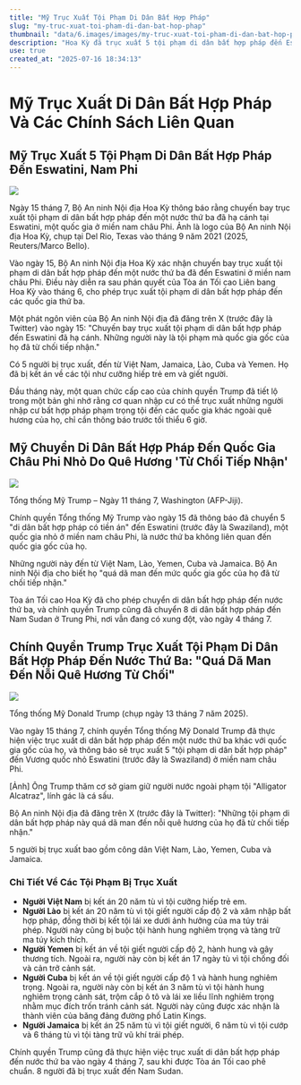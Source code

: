 ```yaml
---
title: "Mỹ Trục Xuất Tội Phạm Di Dân Bất Hợp Pháp"
slug: "my-truc-xuat-toi-pham-di-dan-bat-hop-phap"
thumbnail: "data/6.images/images/my-truc-xuat-toi-pham-di-dan-bat-hop-phap.webp"
description: "Hoa Kỳ đã trục xuất 5 tội phạm di dân bất hợp pháp đến Eswatini, bao gồm công dân Việt Nam, sau khi các quốc gia gốc từ chối tiếp nhận họ vì mức độ nghiêm trọng của tội ác."
use: true
created_at: "2025-07-16 18:34:13"
---
```


# Mỹ Trục Xuất Di Dân Bất Hợp Pháp Và Các Chính Sách Liên Quan

## Mỹ Trục Xuất 5 Tội Phạm Di Dân Bất Hợp Pháp Đến Eswatini, Nam Phi

![](/images/20250716-00000080-reut-000-1-view.webp)

Ngày 15 tháng 7, Bộ An ninh Nội địa Hoa Kỳ thông báo rằng chuyến bay trục xuất tội phạm di dân bất hợp pháp đến một nước thứ ba đã hạ cánh tại Eswatini, một quốc gia ở miền nam châu Phi. Ảnh là logo của Bộ An ninh Nội địa Hoa Kỳ, chụp tại Del Rio, Texas vào tháng 9 năm 2021 (2025, Reuters/Marco Bello).

Vào ngày 15, Bộ An ninh Nội địa Hoa Kỳ xác nhận chuyến bay trục xuất tội phạm di dân bất hợp pháp đến một nước thứ ba đã đến Eswatini ở miền nam châu Phi. Điều này diễn ra sau phán quyết của Tòa án Tối cao Liên bang Hoa Kỳ vào tháng 6, cho phép trục xuất tội phạm di dân bất hợp pháp đến các quốc gia thứ ba.

Một phát ngôn viên của Bộ An ninh Nội địa đã đăng trên X (trước đây là Twitter) vào ngày 15: "Chuyến bay trục xuất tội phạm di dân bất hợp pháp đến Eswatini đã hạ cánh. Những người này là tội phạm mà quốc gia gốc của họ đã từ chối tiếp nhận."

Có 5 người bị trục xuất, đến từ Việt Nam, Jamaica, Lào, Cuba và Yemen. Họ đã bị kết án về các tội như cưỡng hiếp trẻ em và giết người.

Đầu tháng này, một quan chức cấp cao của chính quyền Trump đã tiết lộ trong một bản ghi nhớ rằng cơ quan nhập cư có thể trục xuất những người nhập cư bất hợp pháp phạm trọng tội đến các quốc gia khác ngoài quê hương của họ, chỉ cần thông báo trước tối thiểu 6 giờ.

## Mỹ Chuyển Di Dân Bất Hợp Pháp Đến Quốc Gia Châu Phi Nhỏ Do Quê Hương 'Từ Chối Tiếp Nhận'

![](/images/20250716-00000050-jij-000-6-view.webp)

Tổng thống Mỹ Trump – Ngày 11 tháng 7, Washington (AFP-Jiji).

Chính quyền Tổng thống Mỹ Trump vào ngày 15 đã thông báo đã chuyển 5 "di dân bất hợp pháp có tiền án" đến Eswatini (trước đây là Swaziland), một quốc gia nhỏ ở miền nam châu Phi, là nước thứ ba không liên quan đến quốc gia gốc của họ.

Những người này đến từ Việt Nam, Lào, Yemen, Cuba và Jamaica. Bộ An ninh Nội địa cho biết họ "quá dã man đến mức quốc gia gốc của họ đã từ chối tiếp nhận."

Tòa án Tối cao Hoa Kỳ đã cho phép chuyển di dân bất hợp pháp đến nước thứ ba, và chính quyền Trump cũng đã chuyển 8 di dân bất hợp pháp đến Nam Sudan ở Trung Phi, nơi vẫn đang có xung đột, vào ngày 4 tháng 7.

## Chính Quyền Trump Trục Xuất Tội Phạm Di Dân Bất Hợp Pháp Đến Nước Thứ Ba: "Quá Dã Man Đến Nỗi Quê Hương Từ Chối"

![](/images/20250716-00000009-jij_afp-000-5-view.webp)

Tổng thống Mỹ Donald Trump (chụp ngày 13 tháng 7 năm 2025).

Vào ngày 15 tháng 7, chính quyền Tổng thống Mỹ Donald Trump đã thực hiện việc trục xuất di dân bất hợp pháp đến một nước thứ ba khác với quốc gia gốc của họ, và thông báo sẽ trục xuất 5 "tội phạm di dân bất hợp pháp" đến Vương quốc nhỏ Eswatini (trước đây là Swaziland) ở miền nam châu Phi.

[Ảnh] Ông Trump thăm cơ sở giam giữ người nước ngoài phạm tội "Alligator Alcatraz", lính gác là cá sấu.

Bộ An ninh Nội địa đã đăng trên X (trước đây là Twitter): "Những tội phạm di dân bất hợp pháp này quá dã man đến nỗi quê hương của họ đã từ chối tiếp nhận."

5 người bị trục xuất bao gồm công dân Việt Nam, Lào, Yemen, Cuba và Jamaica.

### Chi Tiết Về Các Tội Phạm Bị Trục Xuất

*   **Người Việt Nam** bị kết án 20 năm tù vì tội cưỡng hiếp trẻ em.
*   **Người Lào** bị kết án 20 năm tù vì tội giết người cấp độ 2 và xâm nhập bất hợp pháp, đồng thời bị kết tội lái xe dưới ảnh hưởng của ma túy trái phép. Người này cũng bị buộc tội hành hung nghiêm trọng và tàng trữ ma túy kích thích.
*   **Người Yemen** bị kết án về tội giết người cấp độ 2, hành hung và gây thương tích. Ngoài ra, người này còn bị kết án 17 ngày tù vì tội chống đối và cản trở cảnh sát.
*   **Người Cuba** bị kết án về tội giết người cấp độ 1 và hành hung nghiêm trọng. Ngoài ra, người này còn bị kết án 3 năm tù vì tội hành hung nghiêm trọng cảnh sát, trộm cắp ô tô và lái xe liều lĩnh nghiêm trọng nhằm mục đích trốn tránh cảnh sát. Người này cũng được xác nhận là thành viên của băng đảng đường phố Latin Kings.
*   **Người Jamaica** bị kết án 25 năm tù vì tội giết người, 6 năm tù vì tội cướp và 6 tháng tù vì tội tàng trữ vũ khí trái phép.

Chính quyền Trump cũng đã thực hiện việc trục xuất di dân bất hợp pháp đến nước thứ ba vào ngày 4 tháng 7, sau khi được Tòa án Tối cao phê chuẩn. 8 người đã bị trục xuất đến Nam Sudan.